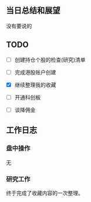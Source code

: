## 当日总结和展望

没有要说的

## TODO

- [ ] 创建持仓个股的检查(研究)清单
- [ ] 完成港股账户创建
- [x] 继续整理我的收藏
- [ ] 开通科创板
- [ ] 谈降佣金



## 工作日志

### 盘中操作

无

### 研究工作

终于完成了收藏内容的一次整理。


